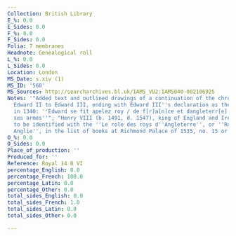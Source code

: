 ```yaml
---
Collection: British Library
E_%: 0.0
E_Sides: 0.0
F_%: 0.0
F_Sides: 0.0
Folia: 7 membranes
Headnote: Genealogical roll
L_%: 0.0
L_Sides: 0.0
Location: London
MS_Date: s.xiv (1)
MS_ID: '560'
MS_Sources: http://searcharchives.bl.uk/IAMS_VU2:IAMS040-002106925
Notes: '"Added text and outlined drawings of a continuation of the chronicle from
  Edward II to Edward III, ending with Edward III''s declaration as the king of France
  in 1340: ''Edward se fit apelez roy / de f[r]a[n]ce et dangleterr[e] et q[ua]trona
  ses armes''"; "Henry VIII (b. 1491, d. 1547), king of England and Ireland, perhaps
  to be identified with the ''Le role des roys d''Angleterre'', or ''Rotulus regum
  Anglie'', in the list of books at Richmond Palace of 1535, no. 15 or 17."'
O_%: 0.0
O_Sides: 0.0
Place_of_production: ''
Produced_for: ''
Reference: Royal 14 B VI
percentage_English: 0.0
percentage_French: 100.0
percentage_Latin: 0.0
percentage_Other: 0.0
total_sides_English: 0.0
total_sides_French: 1.0
total_sides_Latin: 0.0
total_sides_Other: 0.0

---
```

